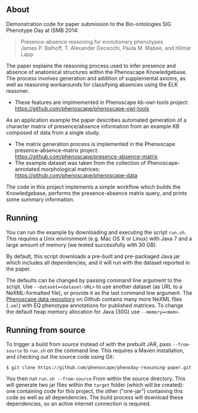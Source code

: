 About
-----

Demonstration code for paper submission to the Bio-ontologies SIG Phenotype Day at ISMB 2014:

> Presence-absence reasoning for evolutionary phenotypes  
> James P. Balhoff, T. Alexander Dececchi, Paula M. Mabee, and Hilmar Lapp

The paper explains the reasoning process used to infer presence and absence of anatomical structures within the Phenoscape Knowledgebase. The process involves generation and addition of supplemental axioms, as well as reasoning workarounds for classifying absences using the ELK reasoner. 
* These features are implmemented in Phenoscape kb-owl-tools project: https://github.com/phenoscape/phenoscape-owl-tools

As an application example the paper describes automated generation of a character matrix of presence/absence information from an example KB composed of data from a single study.
* The matrix generation process is implemented in the Phenoscape presence-absence-matrix project: https://github.com/phenoscape/presence-absence-matrix
* The example dataset was taken from the collection of Phenoscape-annotated morphological matrices: https://github.com/phenoscape/phenoscape-data

The code in this project implements a simple workflow which builds the Knowledgebase, performs the presence-absence matrix query, and prints some summary information.

Running
-------

You can run the example by downloading and executing the script `run.sh`. This requires a Unix environment (e.g. Mac OS X or Linux) with Java 7 and a large amount of memory (we tested successfully with 30 GB).

By default, this script downloads a pre-built and pre-packaged Java jar which includes all dependencies, and it will run with the dataset reported in the paper.

The defaults can be changed by passing command line argument to the
script. Use `--dataset=<dataset-URL>` to use another dataset (as URL
to a NeXML-formatted file), or provide it as the last command line
argument. The [Phenoscape data repository] on Github contains many
more NeXML files (`.xml`) with EQ phenotype annotations for published
matrices. To change the default heap memory allocation for Java (30G)
use `--memory=<mem>`.

Running from source
-------------------

To trigger a build from source instead of with the prebuilt JAR, pass `--from-source` to `run.sh` on the command line. This requires a Maven installation, and checking out the source code using Git: 

```
$ git clone https://github.com/phenoscape/phenoday-reasoning-paper.git
```

You then run `run.sh --from-source` From within the source directory. This will generate two jar files within the `target` folder (which will be created): one containing code for this project, the other ("one-jar") containing this code as well as all dependencies. The build process will download these dependencies, so an active internet connection is required.

[Phenoscape data repository]: https://github.com/phenoscape/phenoscape-data